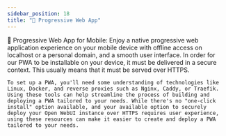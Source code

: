 ```yaml
---
sidebar_position: 18
title: "📱 Progressive Web App"
---
```


📱 Progressive Web App for Mobile: Enjoy a native progressive web application experience on your mobile device with offline access on localhost or a personal domain, and a smooth user interface. In order for our PWA to be installable on your device, it must be delivered in a secure context. This usually means that it must be served over HTTPS.

    To set up a PWA, you'll need some understanding of technologies like Linux, Docker, and reverse proxies such as Nginx, Caddy, or Traefik. Using these tools can help streamline the process of building and deploying a PWA tailored to your needs. While there's no "one-click install" option available, and your available option to securely deploy your Open WebUI instance over HTTPS requires user experience, using these resources can make it easier to create and deploy a PWA tailored to your needs.
